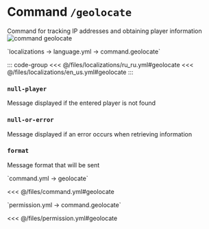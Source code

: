 # Command `/geolocate`

Command for tracking IP addresses and obtaining player information
![command geolocate](/commandgeolocate.png)

[//]: # (localization)
<!--@include: @/parts/words.md#localization--> 
<!--@include: @/parts/words.md#path--> `localizations → language.yml → command.geolocate`

<!--@include: @/parts/words.md#default--> 

::: code-group
<<< @/files/localizations/ru_ru.yml#geolocate
<<< @/files/localizations/en_us.yml#geolocate
:::

### `null-player`

Message displayed if the entered player is not found

### `null-or-error`

Message displayed if an error occurs when retrieving information

### `format`

Message format that will be sent

[//]: # (command.yml)
<!--@include: @/parts/words.md#setting-->
<!--@include: @/parts/words.md#path--> `command.yml → geolocate`

<!--@include: @/parts/words.md#default-->
<<< @/files/command.yml#geolocate

<!--@include: @/parts/enable.md-->
<!--@include: @/parts/suggestOfflinePlayers.md-->
<!--@include: @/parts/aliases.md-->
<!--@include: @/parts/destination.md-->
<!--@include: @/parts/cooldown.md-->
<!--@include: @/parts/sound.md-->

[//]: # (permission.yml)
<!--@include: @/parts/words.md#permission-->
<!--@include: @/parts/words.md#path--> `permission.yml → command.geolocate`

<!--@include: @/parts/words.md#default-->
<<< @/files/permission.yml#geolocate

<!--@include: @/parts/permission/permissionTier3.md-->
<!--@include: @/parts/permission/cooldown.md-->
<!--@include: @/parts/permission/sound.md-->